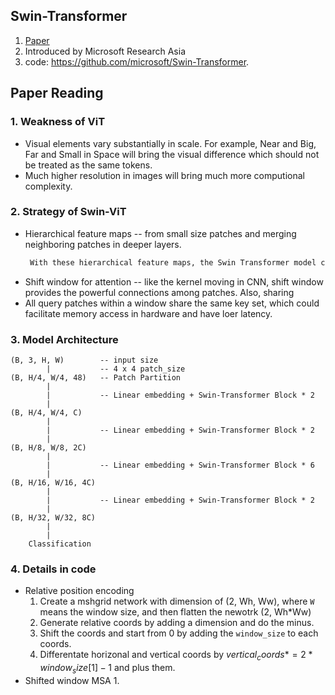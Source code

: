 ## Swin-Transformer
1. [Paper](https://arxiv.org/pdf/2103.14030.pdf)
2. Introduced by Microsoft Research Asia
3. code: https://github.com/microsoft/Swin-Transformer.
   
## Paper Reading
### 1. Weakness of ViT
 - Visual elements vary substantially in scale. For example, Near and Big, Far and Small in Space will bring the visual difference which should not be treated as the same tokens.
 - Much higher resolution in images will bring much more computional complexity.
### 2. Strategy of Swin-ViT
- Hierarchical feature maps -- from small size patches and merging neighboring patches in deeper layers.
    ```html
     With these hierarchical feature maps, the Swin Transformer model can conveniently leverage advanced techniques for dense prediction such as feature pyramid networks (FPN) or U-Net. The linear computational complexity is achieved by computing self-attention locally within non-overlapping windows that partition an image.
    ```
- Shift window for attention -- like the kernel moving in CNN, shift window provides the powerful connections among patches. Also, sharing 
- All query patches within a window share the same key set, which could facilitate memory access in hardware and have loer latency.

### 3. Model Architecture
    (B, 3, H, W)        -- input size
            |           -- 4 x 4 patch_size
    (B, H/4, W/4, 48)   -- Patch Partition
            |
            |           -- Linear embedding + Swin-Transformer Block * 2
            |
    (B, H/4, W/4, C)
            |
            |           -- Linear embedding + Swin-Transformer Block * 2
            |
    (B, H/8, W/8, 2C)
            |
            |           -- Linear embedding + Swin-Transformer Block * 6
            |
    (B, H/16, W/16, 4C)
            |
            |           -- Linear embedding + Swin-Transformer Block * 2
            |
    (B, H/32, W/32, 8C)
            |
            |
        Classification

### 4. Details in code
  - Relative position encoding
    1. Create a mshgrid network with dimension of (2, Wh, Ww), where `W` means the window size, and then flatten the newotrk (2, Wh*Ww)
    2. Generate relative coords by adding a dimension and do the minus.
    3. Shift the coords and start from 0 by adding the `window_size` to each coords.
    4. Differentate horizonal and vertical coords by $vertical_coords *= 2*window_size[1]-1$ and plus them.
  - Shifted window MSA
    1.  



